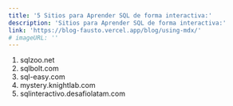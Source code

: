 ```yaml
---
title: '5 Sitios para Aprender SQL de forma interactiva:'
description: 'Sitios para Aprender SQL de forma interactiva:'
link: 'https://blog-fausto.vercel.app/blog/using-mdx/'
# imageURL: ''
---
```

1. sqlzoo․net
2. sqlbolt․com
3. sql-easy․com
4. mystery․knightlab․com
5. sqlinteractivo.desafiolatam․com